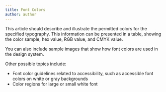 ```yaml
---
title: Font Colors
author: author
---
```


This article should describe and illustrate the permitted colors for the specified typography.
This information can be presented in a table, showing the color sample, hex value, RGB value, and CMYK value.

You can also include sample images that show how font colors are used in the design system.

Other possible topics include:
* Font color guidelines related to accessibility, such as accessible font colors on white or gray backgrounds
* Color regions for large or small white font
